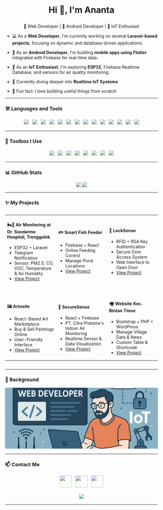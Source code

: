 <p align="center" style="font-size:28px; font-weight:bold;">Hi 👋, I'm Ananta</p>

<p align="center">🚀 Web Developer | 📱 Android Developer | 🔧 IoT Enthusiast</p>

- 💻 As a **Web Developer**, I'm currently working on several **Laravel-based projects**, focusing on dynamic and database-driven applications.  
- 📱 As an **Android Developer**, I'm building **mobile apps using Flutter** integrated with Firebase for real-time data.  
- 🔧 As an **IoT Enthusiast**, I'm exploring **ESP32**, Firebase Realtime Database, and sensors for air quality monitoring.  

- 🔭 Currently diving deeper into **Realtime IoT Systems**  
- 🧠 Fun fact: I love building useful things from scratch  

---

### 🛠️ Languages and Tools

<p align="center">
  <img src="https://cdn.jsdelivr.net/gh/devicons/devicon/icons/javascript/javascript-original.svg" height="40" style="margin:4px;" />
  <img src="https://cdn.jsdelivr.net/gh/devicons/devicon/icons/typescript/typescript-original.svg" height="40" style="margin:4px;" />
  <img src="https://cdn.jsdelivr.net/gh/devicons/devicon/icons/css3/css3-original.svg" height="40" style="margin:4px;" />
  <img src="https://cdn.jsdelivr.net/gh/devicons/devicon/icons/html5/html5-original.svg" height="40" style="margin:4px;" />
  <img src="https://cdn.jsdelivr.net/gh/devicons/devicon/icons/react/react-original.svg" height="40" style="margin:4px;" />
  <img src="https://cdn.jsdelivr.net/gh/devicons/devicon/icons/php/php-original.svg" height="40" style="margin:4px;" />
  <img src="https://cdn.jsdelivr.net/gh/devicons/devicon/icons/laravel/laravel-original.svg" height="40" style="margin:4px;" />
  <img src="https://cdn.jsdelivr.net/gh/devicons/devicon/icons/android/android-original.svg" height="40" style="margin:4px;" />
  <img src="https://cdn.jsdelivr.net/gh/devicons/devicon/icons/flutter/flutter-original.svg" height="40" style="margin:4px;" />
  <img src="https://cdn.jsdelivr.net/gh/devicons/devicon/icons/firebase/firebase-plain.svg" height="40" style="margin:4px;" />
  <img src="https://cdn.jsdelivr.net/gh/devicons/devicon/icons/arduino/arduino-original.svg" height="40" style="margin:4px;" />
  <img src="https://cdn.jsdelivr.net/gh/devicons/devicon/icons/bootstrap/bootstrap-original.svg" height="40" style="margin:4px;" />
  <img src="https://cdn.jsdelivr.net/gh/devicons/devicon/icons/cplusplus/cplusplus-original.svg" height="40" style="margin:4px;" />
  <img src="https://cdn.jsdelivr.net/gh/devicons/devicon/icons/dart/dart-original.svg" height="40" style="margin:4px;" />
</p>

---

### 🧰 Toolbox I Use

<p align="center">
  <img src="https://cdn.jsdelivr.net/gh/devicons/devicon/icons/androidstudio/androidstudio-original.svg" height="40" style="margin:4px;" />
  <img src="https://cdn.jsdelivr.net/gh/devicons/devicon/icons/vscode/vscode-original.svg" height="40" style="margin:4px;" />
  <img src="https://cdn.jsdelivr.net/gh/devicons/devicon/icons/visualstudio/visualstudio-plain.svg" height="40" style="margin:4px;" />
  <img src="https://cdn.jsdelivr.net/gh/devicons/devicon/icons/figma/figma-original.svg" height="40" style="margin:4px;" />
  <img src="https://cdn.jsdelivr.net/gh/devicons/devicon/icons/git/git-original.svg" height="40" style="margin:4px;" />
  <img src="https://cdn.jsdelivr.net/gh/devicons/devicon/icons/github/github-original.svg" height="40" style="margin:4px;" />
  <img src="https://cdn.jsdelivr.net/gh/devicons/devicon/icons/firebase/firebase-plain.svg" height="40" style="margin:4px;" />
  <img src="https://cdn.jsdelivr.net/gh/devicons/devicon/icons/mysql/mysql-original.svg" height="40" style="margin:4px;" />
</p>

---

### 📊 GitHub Stats

<p align="center">
  <img src="https://github-readme-stats.vercel.app/api?username=ananta&hide_title=false&hide_rank=false&show_icons=true&include_all_commits=true&count_private=true&disable_animations=false&theme=aura_dark&locale=en&hide_border=false&order=1" height="150" />
  <img src="https://github-readme-stats.vercel.app/api/top-langs?username=ananta&locale=en&hide_title=false&layout=compact&card_width=320&langs_count=5&theme=aura_dark&hide_border=false&order=2" height="150" />
</p>

---

### ✨ My Projects

<div style="overflow-x:auto;">
<table>
  <tr>
    <td width="33%">
      <h4>🌬📱 Air Monitoring at Dr. Soedarmo Hospital, Trenggalek</h4>
      <ul>
        <li>ESP32 + Laravel</li>
        <li>Telegram Notification</li>
        <li>Sensor: PM2.5, CO, VOC, Temperature & Air Humidity</li>
        <li><a href="https://github.com/AnantaR07/AnantaR07-Pemantauan-Udara-Rumah-Sakit-Dr.Soedarmo-Trenggalek">View Project</a></li>
      </ul>
    </td>
    <td width="33%">
      <h4>🐟 Smart Fish Feeder</h4>
      <ul>
        <li>Firebase + React</li>
        <li>Online Feeding Control</li>
        <li>Manage Pond Locations</li>
        <li><a href="https://github.com/AnantaR07/FishFeeder">View Project</a></li>
      </ul>
    </td>
    <td width="33%">
      <h4>🔐 LockSense</h4>
      <ul>
        <li>RFID + RSA Key Authentication</li>
        <li>Secure Door Access System</li>
        <li>Web Interface to Open Door</li>
        <li><a href="https://github.com/AnantaR07/LockSense">View Project</a></li>
      </ul>
    </td>
  </tr>

  <tr><td colspan="3" height="20"></td></tr>

  <tr>
    <td width="33%">
      <h4>🖼️ Artosite</h4>
      <ul>
        <li>React-Based Art Marketplace</li>
        <li>Buy & Sell Paintings Online</li>
        <li>User-Friendly Interface</li>
        <li><a href="https://github.com/AnantaR07/ArtositeRebuild">View Project</a></li>
      </ul>
    </td>
    <td width="33%">
      <h4>🏢 SecureSense</h4>
      <ul>
        <li>React + Firebase</li>
        <li>PT. Citra Pratama's Indoor Air Monitoring</li>
        <li>Realtime Sensor & Data Visualization</li>
        <li><a href="https://github.com/AnantaR07/SecureSense">View Project</a></li>
      </ul>
    </td>
    <td width="33%">
      <h4>🏘️ Website Kec. Bintan Timur</h4>
      <ul>
        <li>Bootstrap + PHP + WordPress</li>
        <li>Manage Village Data & News</li>
        <li>Custom Table & Shortcode</li>
        <li><a href="https://github.com/AnantaR07/websitekecamatanbintantimur">View Project</a></li>
      </ul>
    </td>
  </tr>
</table>
</div>

---

### 🌄 Background

<img src="Back.png" alt="Animated Background" style="width:100%;max-height:200px;object-fit:cover;" />

---

### 📫 Contact Me

<p align="center">
  <a href="https://www.linkedin.com/in/ananta-r/" target="_blank" style="display:inline-block;margin:4px;">
    <img src="https://raw.githubusercontent.com/maurodesouza/profile-readme-generator/master/src/assets/icons/social/linkedin/default.svg" width="40" height="40" />
  </a>
  <a href="mailto:ananta076238@gmail.com" target="_blank" style="display:inline-block;margin:4px;">
    <img src="https://raw.githubusercontent.com/maurodesouza/profile-readme-generator/master/src/assets/icons/social/gmail/default.svg" width="40" height="40" />
  </a>
  <a href="https://wa.me/6287750704842" target="_blank" style="display:inline-block;margin:4px;">
    <img src="https://raw.githubusercontent.com/maurodesouza/profile-readme-generator/master/src/assets/icons/social/whatsapp/default.svg" width="40" height="40" />
  </a>
</p>

<p align="center">
  <img src="https://visitor-badge.laobi.icu/badge?page_id=ananta.ananta&" />
</p>

<hr style="border: 1px solid white;" />
